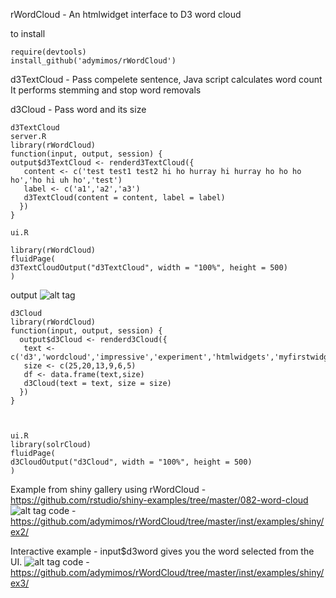 rWordCloud - An htmlwidget interface to D3 word cloud

to install
```
require(devtools)
install_github('adymimos/rWordCloud')

```
d3TextCloud - Pass compelete sentence, Java script calculates word count 
It performs stemming and stop word removals

d3Cloud - Pass word and its size

```
d3TextCloud
server.R
library(rWordCloud)
function(input, output, session) {
output$d3TextCloud <- renderd3TextCloud({
   content <- c('test test1 test2 hi ho hurray hi hurray ho ho ho ho','ho hi uh ho','test')
   label <- c('a1','a2','a3')
   d3TextCloud(content = content, label = label)
  })
}

ui.R

library(rWordCloud)
fluidPage(
d3TextCloudOutput("d3TextCloud", width = "100%", height = 500)
)
```
output
![alt tag](https://raw.github.com/ywng/Progressive-News-Cloud/master/screen%20shot%20main.png)


```
d3Cloud
library(rWordCloud)
function(input, output, session) {
  output$d3Cloud <- renderd3Cloud({
   text <- c('d3','wordcloud','impressive','experiment','htmlwidgets','myfirstwidget')
   size <- c(25,20,13,9,6,5)
   df <- data.frame(text,size)
   d3Cloud(text = text, size = size)
  })
}



ui.R
library(solrCloud)
fluidPage(
d3CloudOutput("d3Cloud", width = "100%", height = 500)
)
```
Example from shiny gallery using rWordCloud - https://github.com/rstudio/shiny-examples/tree/master/082-word-cloud 
![alt tag](https://raw.github.com/adymimos/rWordCloud/master/wordcloud_example.png)
code - https://github.com/adymimos/rWordCloud/tree/master/inst/examples/shiny/ex2/

Interactive example - input$d3word gives you the word selected from the UI.
![alt tag](https://raw.github.com/adymimos/rWordCloud/master/interavtive_example.png)
code - https://github.com/adymimos/rWordCloud/tree/master/inst/examples/shiny/ex3/




